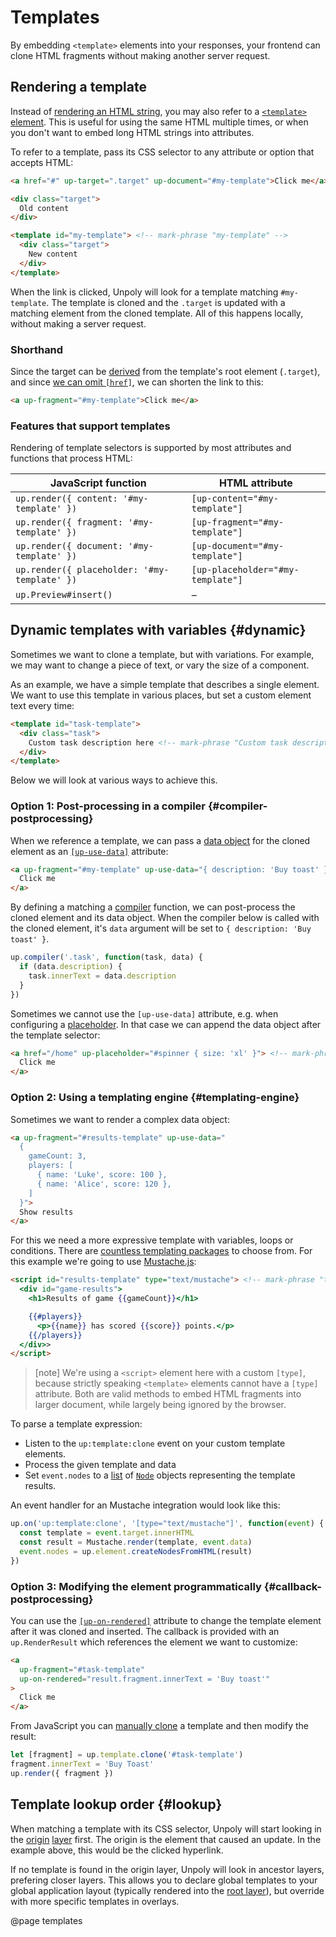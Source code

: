 Templates
=========

By embedding `<template>` elements into your responses, your frontend can clone HTML fragments without making
another server request.


Rendering a template
--------------------

Instead of [rendering an HTML string](/providing-html#string), you may also refer to a [`<template>` element](https://developer.mozilla.org/en-US/docs/Web/HTML/Element/template).
This is useful for using the same HTML multiple times, or when you don't
want to embed long HTML strings into attributes.

To refer to a template, pass its CSS selector to any attribute or option that accepts HTML:


```html
<a href="#" up-target=".target" up-document="#my-template">Click me</a> <!-- mark-phrase "#my-template" -->

<div class="target">
  Old content
</div>

<template id="my-template"> <!-- mark-phrase "my-template" -->
  <div class="target">
    New content
  </div>
</template>
```

When the link is clicked, Unpoly will look for a template matching `#my-template`.
The template is cloned and the `.target` is updated with a matching element from the cloned template.
All of this happens locally, without making a server request.


### Shorthand

Since the target can be [derived](/target-derivation) from the template's root element (`.target`), and since
[we can  omit `[href]`](#omitting-href), we can shorten the link to this:

```html
<a up-fragment="#my-template">Click me</a>
```

### Features that support templates

Rendering of template selectors is supported by most attributes and functions that process HTML:

| JavaScript function                          | HTML attribute                    |
|----------------------------------------------|-----------------------------------|
| `up.render({ content: '#my-template' })`     | `[up-content="#my-template"]`     |
| `up.render({ fragment: '#my-template' })`    | `[up-fragment="#my-template"]`    | 
| `up.render({ document: '#my-template' })`    | `[up-document="#my-template"]`    | 
| `up.render({ placeholder: '#my-template' })` | `[up-placeholder="#my-template"]` | 
| `up.Preview#insert()`                        | &ndash;                           | 





## Dynamic templates with variables {#dynamic}

Sometimes we want to clone a template, but with variations.
For example, we may want to change a piece of text, or vary the size of a component.

As an example, we have a simple template that describes a single element. We want to use
this template in various places, but set a custom element text every time:

```html
<template id="task-template">
  <div class="task">
    Custom task description here <!-- mark-phrase "Custom task description here" -->
  </div>
</template>
```

Below we will look at various ways to achieve this.


### Option 1: Post-processing in a compiler {#compiler-postprocessing}

When we reference a template, we can pass a [data object](/data) for the cloned element as an
[`[up-use-data]`](/up-follow#up-use-data) attribute:

```html
<a up-fragment="#my-template" up-use-data="{ description: 'Buy toast' }">
  Click me
</a>
```

By defining a matching a [compiler](/up.compiler) function, we can post-process the cloned element
and its data object. When the compiler below is called with the cloned element, it's `data` argument will be set to `{ description: 'Buy toast' }`.

```js
up.compiler('.task', function(task, data) {
  if (data.description) {
    task.innerText = data.description
  }
})
```

Sometimes we cannot use the `[up-use-data]` attribute, e.g. when configuring a [placeholder](/placeholders).
In that case we can append the data object after the template selector:

```html
<a href="/home" up-placeholder="#spinner { size: 'xl' }"> <!-- mark-phrase "#spinner { size: 'xl' }" -->
  Click me
</a>
```


### Option 2: Using a templating engine {#templating-engine}

Sometimes we want to render a complex data object:

```html
<a up-fragment="#results-template" up-use-data="
  {
    gameCount: 3,
    players: [
      { name: 'Luke', score: 100 },
      { name: 'Alice', score: 120 },
    ]
  }">
  Show results
</a>
```

For this we need a more expressive template with variables, loops or conditions.
There are [countless templating packages](https://awesome-javascript.js.org/resources/templating-engines.html) to choose from.
For this example we're going to use [Mustache.js](https://github.com/janl/mustache.js):


```html
<script id="results-template" type="text/mustache"> <!-- mark-phrase "text/mustache" -->
  <div id="game-results">
    <h1>Results of game {{gameCount}}</h1>

    {{#players}}
      <p>{{name}} has scored {{score}} points.</p>
    {{/players}}
  </div>>
</script>
```

> [note]
> We're using a `<script>` element here with a custom `[type]`, because strictly speaking `<template>` elements cannot have a `[type]` attribute.
> Both are valid methods to embed HTML fragments into larger document, while largely being ignored by the browser.

To parse a template expression:

- Listen to the `up:template:clone` event on your custom template elements.
- Process the given template and data
- Set `event.nodes` to a [list](/up.util.isList) of [`Node`](https://developer.mozilla.org/en-US/docs/Web/API/Node) objects representing
the template results.

An event handler for an Mustache integration would look like this:

```js
up.on('up:template:clone', '[type="text/mustache"]', function(event) {
  const template = event.target.innerHTML
  const result = Mustache.render(template, event.data)
  event.nodes = up.element.createNodesFromHTML(result)
})
```

### Option 3: Modifying the element programmatically {#callback-postprocessing}

You can use the [`[up-on-rendered]`](/up-follow#up-on-rendered) attribute to change the template element
after it was cloned and inserted. The callback is provided with an `up.RenderResult` which
references the element we want to customize:

```html
<a
  up-fragment="#task-template"
  up-on-rendered="result.fragment.innerText = 'Buy toast'"
>
  Click me
</a>
```

From JavaScript you can [manually clone](up.template.clone) a template and then modify the result:

```js
let [fragment] = up.template.clone('#task-template')
fragment.innerText = 'Buy Toast'
up.render({ fragment })
```


## Template lookup order {#lookup}

When matching a template with its CSS selector, Unpoly will start looking in the [origin](/origin) [layer](/up.layer) first.
The origin is the element that caused an update. In the example above, this would be the clicked hyperlink.

If no template is found in the origin layer, Unpoly will look in ancestor layers, prefering closer layers.
This allows you to declare global templates to your global application layout (typically rendered into the [root layer](/up.layer.root)),
but override with more specific templates in overlays.


@page templates
